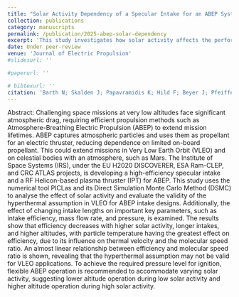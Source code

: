 ```yaml
---
title: "Solar Activity Dependency of a Specular Intake for an ABEP System"
collection: publications
category: manuscripts
permalink: /publication/2025-abep-solar-dependency
excerpt: 'This study investigates how solar activity affects the performance of a specular intake for ABEP in VLEO, using DSMC simulations to assess efficiency, pressure, and the validity of the hyperthermal assumption.'
date: Under peer-review
venue: 'Journal of Electric Propulsion'
#slidesurl: ''

#paperurl: ''

# bibtexurl: ''
citation: 'Barth N; Skalden J; Papavramidis K; Hild F; Beyer J; Pfeiffer M; Tietz R; Herdrich G. Solar Activity Dependency of a Specular Intake for an ABEP System. '
---
```


Abstract: 
 Challenging space missions at very low altitudes face significant atmospheric drag, requiring efficient propulsion methods such as Atmosphere-Breathing Electric Propulsion (ABEP) to extend mission lifetimes. ABEP captures atmospheric particles and uses them as propellant for an electric thruster, reducing dependence on limited on-board propellant. This could extend missions in Very Low Earth Orbit (VLEO) and on celestial bodies with an atmosphere, such as Mars. The Institute of Space Systems (IRS), under the EU H2020 DISCOVERER, ESA Ram-CLEP, and CRC ATLAS projects, is developing a high-efficiency specular intake and a RF Helicon-based plasma thruster (IPT) for ABEP. This study uses the numerical tool PICLas and its Direct Simulation Monte Carlo Method (DSMC) to analyse the effect of solar activity and evaluate the validity of the hyperthermal assumption in VLEO for ABEP intake designs. Additionally, the effect of changing intake lengths on important key parameters, such as intake efficiency, mass flow rate, and pressure, is examined. The results show that efficiency decreases with higher solar activity, longer intakes, and higher altitudes, with particle temperature having the greatest effect on efficiency, due to its influence on thermal velocity and the molecular speed ratio. An almost linear relationship between efficiency and molecular speed ratio is shown, revealing that the hyperthermal assumption may not be valid for VLEO applications. To achieve the required pressure level for ignition, flexible ABEP operation is recommended to accommodate varying solar activity, suggesting lower altitude operation during low solar activity and higher altitude operation during high solar activity.
 
